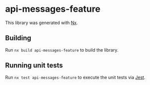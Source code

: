 # api-messages-feature

This library was generated with [Nx](https://nx.dev).

## Building

Run `nx build api-messages-feature` to build the library.

## Running unit tests

Run `nx test api-messages-feature` to execute the unit tests via [Jest](https://jestjs.io).
